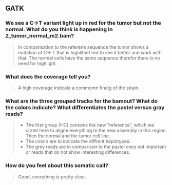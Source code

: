 ## GATK
### We see a C→T variant light up in red for the tumor but not the normal. What do you think is happening in 2_tumor_normal_m2.bam?
> In comparisation to the referene sequence the tumor shows a mutation of C-> T that is highlithet red to see it better and work with that. The normal cells have the same sequence therefor there is no need for highlight.

### What does the coverage tell you?
> A high coverage indicate a commomn findig of the strain.

### What are the three grouped tracks for the bamout? What do the colors indicate? What differentiates the pastel versus gray reads?
> * The first group (HC) contains the new "reference", which we cratet here to aligne  everything to the new assembly in this region. Then the normal and the tumor cell line.
> * The colors are to indicate the diffrent haplotypes.
> * The grey reads are in comparison to the pastel ones not important or reads that do not show interesting differences.

### How do you feel about this somatic call?
> Good, everything is pretty clear.

